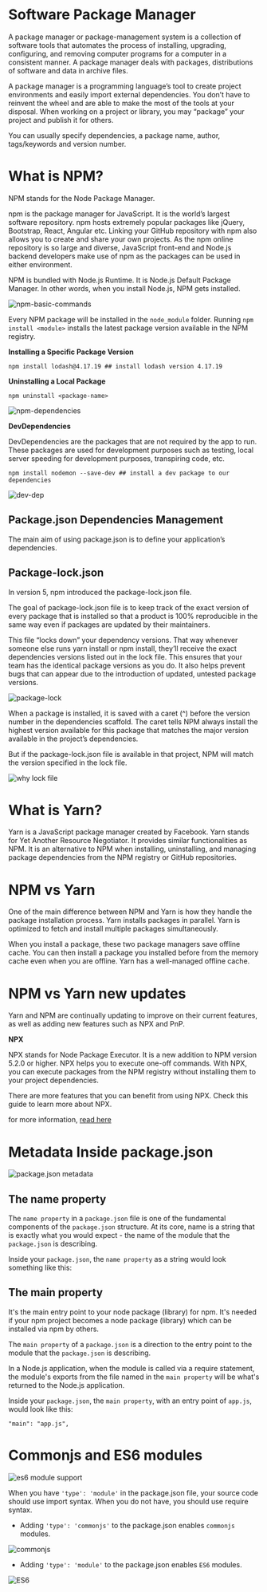 # Software Package Manager

A package manager or package-management system is a collection of software tools that automates the process of installing, upgrading, configuring, and removing computer programs for a computer in a consistent manner. A package manager deals with packages, distributions of software and data in archive files.

A package manager is a programming language’s tool to create project environments and easily import external dependencies. You don’t have to reinvent the wheel and are able to make the most of the tools at your disposal. When working on a project or library, you may “package” your project and publish it for others.

You can usually specify dependencies, a package name, author, tags/keywords and version number.

# What is NPM?

NPM stands for the Node Package Manager.

npm is the package manager for JavaScript. It is the world’s largest software repository. npm hosts extremely popular packages like jQuery, Bootstrap, React, Angular etc. Linking your GitHub repository with npm also allows you to create and share your own projects. As the npm online repository is so large and diverse, JavaScript front-end and Node.js backend developers make use of npm as the packages can be used in either environment.

NPM is bundled with Node.js Runtime. It is Node.js Default Package Manager. In other words, when you install Node.js, NPM gets installed.

![npm-basic-commands](../images/npm-basic-commands.jpg)

Every NPM package will be installed in the `node_module` folder. Running `npm install <module>` installs the latest package version available in the NPM registry.

**Installing a Specific Package Version**

```
npm install lodash@4.17.19 ## install lodash version 4.17.19
```

**Uninstalling a Local Package**

```
npm uninstall <package-name>
```

![npm-dependencies](../images/npm-dependencies.jpg)

**DevDependencies**

DevDependencies are the packages that are not required by the app to run. These packages are used for development purposes such as testing, local server speeding for development purposes, transpiring code, etc.

```
npm install nodemon --save-dev ## install a dev package to our dependencies
```

![dev-dep](../images/npm-dev-dependencies.jpg)

## Package.json Dependencies Management

The main aim of using package.json is to define your application’s dependencies.

## Package-lock.json

In version 5, npm introduced the package-lock.json file.

The goal of package-lock.json file is to keep track of the exact version of every package that is installed so that a product is 100% reproducible in the same way even if packages are updated by their maintainers.

This file “locks down” your dependency versions. That way whenever someone else runs yarn install or npm install, they’ll receive the exact dependencies versions listed out in the lock file. This ensures that your team has the identical package versions as you do. It also helps prevent bugs that can appear due to the introduction of updated, untested package versions.

![package-lock](../images/package-lock.jpg)

When a package is installed, it is saved with a caret (^) before the version number in the dependencies scaffold. The caret tells NPM always install the highest version available for this package that matches the major version available in the project’s dependencies.

But if the package-lock.json file is available in that project, NPM will match the version specified in the lock file.

![why lock file](../images/package-lock.jpg)

# What is Yarn?

Yarn is a JavaScript package manager created by Facebook. Yarn stands for Yet Another Resource Negotiator. It provides similar functionalities as NPM. It is an alternative to NPM when installing, uninstalling, and managing package dependencies from the NPM registry or GitHub repositories.

# NPM vs Yarn

One of the main difference between NPM and Yarn is how they handle the package installation process. Yarn installs packages in parallel. Yarn is optimized to fetch and install multiple packages simultaneously.

When you install a package, these two package managers save offline cache. You can then install a package you installed before from the memory cache even when you are offline. Yarn has a well-managed offline cache.

# NPM vs Yarn new updates

Yarn and NPM are continually updating to improve on their current features, as well as adding new features such as NPX and PnP.

**NPX**

NPX stands for Node Package Executor. It is a new addition to NPM version 5.2.0 or higher. NPX helps you to execute one-off commands. With NPX, you can execute packages from the NPM registry without installing them to your project dependencies.

There are more features that you can benefit from using NPX. Check this guide to learn more about NPX.

for more information, [read here](https://www.section.io/engineering-education/npm-vs-yarn-which-one-to-choose/)

# Metadata Inside package.json

![package.json metadata](../images/pack-metadata.jpg)

## The name property

The `name property` in a `package.json` file is one of the fundamental components of the `package.json` structure. At its core, name is a string that is exactly what you would expect - the name of the module that the `package.json` is describing.

Inside your `package.json`, the `name property` as a string would look something like this:

## The main property

It's the main entry point to your node package (library) for npm. It's needed if your npm project becomes a node package (library) which can be installed via npm by others.

The `main property` of a `package.json` is a direction to the entry point to the module that the `package.json` is describing.

In a Node.js application, when the module is called via a require statement, the module's exports from the file named in the `main property` will be what's returned to the Node.js application.

Inside your `package.json`, the `main property`, with an entry point of `app.js`, would look like this:

```
"main": "app.js",
```

# Commonjs and ES6 modules

![es6 module support](../images/es6-experimental.jpg)

When you have `'type': 'module'` in the package.json file, your source code should use import syntax. When you do not have, you should use require syntax.

- Adding `'type': 'commonjs'` to the package.json enables `commonjs` modules.

![commonjs](../images/type-commonjs.jpg)

- Adding `'type': 'module'` to the package.json enables `ES6` modules.

![ES6](../images/type-es6.jpg)
